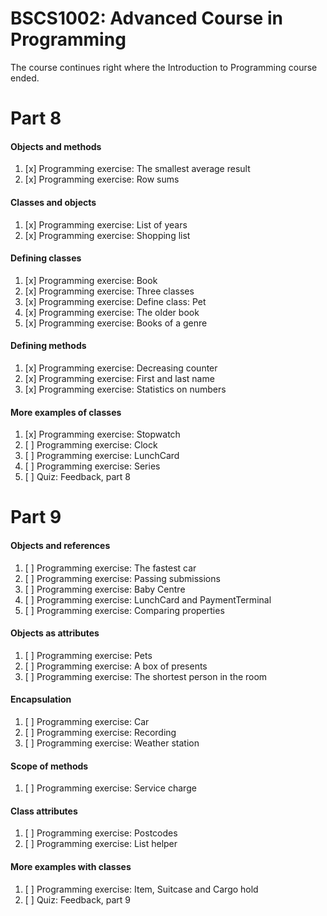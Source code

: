 # BSCS1002: Advanced Course in Programming

The course continues right where the Introduction to Programming course ended.

# Part 8

#### Objects and methods
1. [x] Programming exercise: The smallest average result
2. [x] Programming exercise: Row sums
#### Classes and objects
1. [x] Programming exercise: List of years
2. [x] Programming exercise: Shopping list
#### Defining classes
1. [x] Programming exercise: Book
2. [x] Programming exercise: Three classes
3. [x] Programming exercise: Define class: Pet
4. [x] Programming exercise: The older book
5. [x] Programming exercise: Books of a genre
#### Defining methods
1. [x] Programming exercise: Decreasing counter
2. [x] Programming exercise: First and last name
3. [x] Programming exercise: Statistics on numbers
#### More examples of classes
1. [x] Programming exercise: Stopwatch
2. [ ] Programming exercise: Clock
3. [ ] Programming exercise: LunchCard
4. [ ] Programming exercise: Series
5. [ ] Quiz: Feedback, part 8

# Part 9

#### Objects and references
1. [ ] Programming exercise: The fastest car
2. [ ] Programming exercise: Passing submissions
3. [ ] Programming exercise: Baby Centre
4. [ ] Programming exercise: LunchCard and PaymentTerminal
5. [ ] Programming exercise: Comparing properties
#### Objects as attributes
1. [ ] Programming exercise: Pets
2. [ ] Programming exercise: A box of presents
3. [ ] Programming exercise: The shortest person in the room
#### Encapsulation
1. [ ] Programming exercise: Car
2. [ ] Programming exercise: Recording
3. [ ] Programming exercise: Weather station
#### Scope of methods
1. [ ] Programming exercise: Service charge
#### Class attributes
1. [ ] Programming exercise: Postcodes
2. [ ] Programming exercise: List helper
#### More examples with classes
1. [ ] Programming exercise: Item, Suitcase and Cargo hold
2. [ ] Quiz: Feedback, part 9